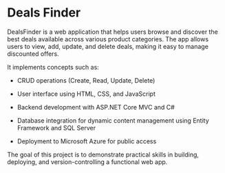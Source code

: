# Deals Finder

DealsFinder is a web application that helps users browse and discover the best deals available across various product categories. The app allows users to view, add, update, and delete deals, making it easy to manage discounted offers.

It implements concepts such as:

* CRUD operations (Create, Read, Update, Delete)

* User interface using HTML, CSS, and JavaScript

* Backend development with ASP.NET Core MVC and C#

* Database integration for dynamic content management using Entity Framework and SQL Server

* Deployment to Microsoft Azure for public access

The goal of this project is to demonstrate practical skills in building, deploying, and version-controlling a functional web app.
